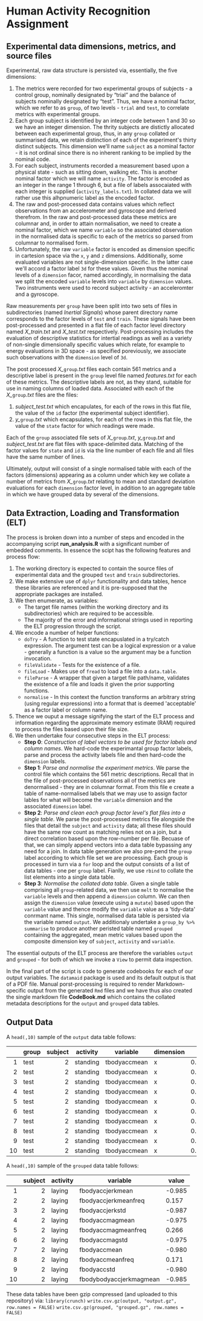 # Human Activity Recognition Assignment

## Experimental data dimensions, metrics, and source files

Experimental, raw data structure is persisted via, essentially, the five dimensions:

1. The metrics were recorded for two experimental groups of subjects - a control group, nominally designated by “trial” and the balance of subjects nominally designated by “test”. Thus, we have a nominal factor, which we refer to as `group`, of two levels - `trial` and `test`, to correlate metrics with experimental groups.
2. Each group subject is identified by an integer code between 1 and 30 so we have an integer dimension. The thrity subjects are distictly allocated between each experimental group, thus, in any `group` collated or summarised data, we retain distinction of each of the experiment's thirty distinct subjects. This dimension we’ll name `subject` as a nominal factor - it is not ordinal since there is no inherent ranking to be implied by the nominal code.
3. For each subject, instruments recorded a measurement based upon a physical state - such as sitting down, walking etc. This is another nominal factor which we will name `activity`. The factor is encoded as an integer in the range 1 through 6, but a file of labels assocaiated with each integer is supplied (`activity_labels.txt`). In collated data we will rather use this alhpnumeric label as the encoded factor.
4. The raw and post-processed data contains values which reflect observations from an accelerometer and gyroscope and derived therefrom. In the raw and post-processed data these metrics are columnar and, in order to attain normalisation, we need to create a nominal factor, which we name `variable` so the associated observation in the normalised data is specific to each of the metrics so parsed from columnar to normalised form.
4. Unfortunately, the raw `variable` factor is encoded as dimension specific in cartesion space via the `x`, `y` and `z` dimensions. Additionally, some evaluated variables are not single-dimension specific. In the latter case we'll accord a factor label `3d` for these values. Given thus the nominal levels of a `dimension` facor, named accordingly, in normalising the data we split the encoded `variable` levels into `variable` by `dimension` values.  Two instruments were used to record subject activity - an acceleromter and a gyroscope.

Raw measurements per `group` have been split into two sets of files in subdirectories (named *Inertial Signals*) whose parent directory name corresponds to the factor levels of `test` and `train`. These signals have been post-processed and presented in a flat file of each factor level directory named *X_train.txt* and *X_test.txt* respectively. Post-processing includes the evaluation of descriptive statistics for intertial readings as well as a variety of non-single dimensionally specific values which relate, for example to energy evaluations in 3D space - as specified poreviously, we associate such observations with the `dimension` level of `3d`. 

The post processed *X_*`group`*.txt* files each contain 561 metrics and a descriptive label is present in the `group` level file named *features.txt* for each of these metrics. The descriptive labels are not, as they stand, suitable for use in naming columns of loaded data. Associated with each of the *X_*`group`*.txt* files are the files:

1. *subject_test.txt* which encapulates, for each of the rows in this flat file, the value of the `id` factor (the experimental subject identifier).
2. *y_*`group`*.txt* which encapsulates, for each of the rows in this flat file, the value of the `state` factor for which readings were made.

Each of the `group` associated file sets of *X_*`group`*.txt*, *y_*`group`*.txt* and *subject_test.txt* are flat files with space-delimited data. Matching of the factor values for `state` and `id` is via the line number of each file and all files have the same number of lines.

Ultimately, output will consist of a single normalised table with each of the factors (dimensions) appearing as a column under which key we collate a number of metrics from *X_*`group`*.txt* relating to mean and standard deviation evaluations for each `dimension` factor level, in addition to an aggregate table in which we have grouped data by several of the dimensions.

## Data Extraction, Loading and Transformation (ELT)
The process is broken down into a number of steps and encoded in the accompanying script **run_analysis.R** with a significant number of embedded comments. In essence the scipt has the following features and process flow:

1. The working directory is expected to contain the source files of experimental data and the grouped `test` and `train` subdirectories.
2. We make extensive use of `dplyr` functionality and data tables, hence these libraries are referenced and it is pre-supposed that the appropriate packages are installed.
3. We then enumerate, as variables:
   - The target file names (within the working directory and its subdirectories) which are required to be accessible.
   - The majority of the error and informational strings used in reporting the ELT progression through the script.
4. We encode a number of helper functions:
   - `doTry` - A function to test state encapuslated in a try/catch expression. The argument test can be a logical expression or a value - generally a function is a value so the argument may be a function invocation.
   - `fileValidate` - Tests for the existence of a file.
   - `fileLoad` - Makes use of `fread` to load a file into a `data.table`.
   - `fileParse` - A wrapper that given a target file path/name, validates the existence of a file and loads it given the prior supporting functions.
   - `normalise` - In this context the function transforms an arbitrary string (using regular expressions) into a format that is deemed 'acceptable' as a factor label or column name.
5. Thence we ouput a message signifying the start of the ELT process and information regarding the approximate memory estimate (RAM) required to process the files based upon their file size.
6. We then undertake four consecutive steps in the ELT process:
   - **Step 0**: *Construction of label vectors to be used for factor labels and column names*. We hard-code the experimantal group factor labels, parse and process the activity labels file and then hard-code the `dimension` labels.
   - **Step 1**: *Parse and normalise the experiment metrics*. We parse the control file which contains the 561 metric descriptions. Recall that in the file of post-processed observations all of the metrics are denormalised - they are in columnar format. From this file e create a table of name-normalised labels that we may use to assign factor lables for what will become the `variable` dimension and the associated `dimension` label.
   - **Step 2**: *Parse and clean each group factor level's flat files into a single table*. We parse the post-processed metrics file alongside the files that detail the `subject` and `activity` data; all these files should have the same row count as matching relies not on a join, but a direct correlation based upon the row-number per file. Becuase of that, we can simply append vectors into a data table bypassing any need for a join. In data table generation we also pre-pend the `group` label according to which file set we are processing. Each group is processed in turn via a `for` loop and the output consists of a list of data tables - one per `group` label. Fianlly, we use `rbind` to collate the list elements into a single data table.
   - **Step 3**: *Normalise the collated data table*. Given a single table comprising all `group`-related data, we then use `melt` to normalise the `variable` levels and then append a `dimension` column. We can then assign the `dimension` value (execute using a `mutate`) based upon the `variable` value and thence modify the `variable` value as a 'tidy-data' conrmant name. This single, normalised data table is persisted via the variable named `output`. We additionaly undertake a `group_by %>% summarise` to produce another peristed table named `grouped` containing the aggregated, mean metric values based upon the composite dimension key of `subject`, `activity` and  `variable`.

The essential outputs of the ELT process are therefore the variables `output` and `grouped` - for both of which we invoke a `View` to permit data inspection. 

In the final part of the script is code to generate codebooks for each of our output variables. The `datamaid` package is used and its default output is that of a PDF file. Manual porst-processing is required to render Markdown-specific output from the generated `Rmd` files and we have thus also created the single markdown file **CodeBook.md** which contains the collated metadata descriptions for the `output` and `grouped` data tables.

## Output Data

A `head(,10)` sample of the `output` data table follows:

|  | group | subject | activity | variable | dimension | value |
|-:| ----- | ------: | -------- | -------- | --------- | ----- |
| 1 | test | 2 | standing | tbodyaccmean | x | 0.2571778 |
| 2 | test | 2 | standing | tbodyaccmean | x | 0.2860267 |
| 3 | test | 2 | standing | tbodyaccmean | x | 0.2754848 |
| 4 | test | 2 | standing | tbodyaccmean | x | 0.2702982 |
| 5 | test | 2 | standing | tbodyaccmean | x | 0.2748330 |
| 6 | test | 2 | standing | tbodyaccmean | x | 0.2792199 |
| 7 | test | 2 | standing | tbodyaccmean | x | 0.2797459 |
| 8 | test | 2 | standing | tbodyaccmean | x | 0.2746005 |
| 9 | test | 2 | standing | tbodyaccmean | x | 0.2725287 |
| 10 | test | 2 | standing | tbodyaccmean | x | 0.2757457 |

A `head(,10)` sample of the `grouped` data table follows:

|  | subject | activity | variable | value |
| -: | ------: | -------- | -------- | ----- |
| 1 | 2 | laying | fbodyaccjerkmean | -0.985 |
| 2 | 2 | laying | fbodyaccjerkmeanfreq | 0.157 |
| 3 | 2 | laying | fbodyaccjerkstd | -0.987 |
| 4 | 2 | laying | fbodyaccmagmean | -0.975 |
| 5 | 2 | laying | fbodyaccmagmeanfreq | 0.266 |
| 6 | 2 | laying | fbodyaccmagstd | -0.975 |
| 7 | 2 | laying | fbodyaccmean | -0.980 |
| 8 | 2 | laying | fbodyaccmeanfreq | 0.171 |
| 9 | 2 | laying | fbodyaccstd | -0.980 |
| 10 | 2 | laying | fbodybodyaccjerkmagmean | -0.985 |

These data tables have been gzip compressed (and uploaded to this repository) via:
`library(crunch)`
`write.csv.gz(output, "output.gz", row.names = FALSE)`
`write.csv.gz(grouped, "grouped.gz", row.names = FALSE)`
